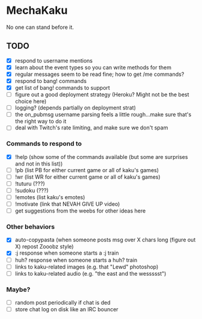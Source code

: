 # MechaKaku

No one can stand before it.


## TODO
- [X] respond to username mentions
- [X] learn about the event types so you can write methods for them
- [X] regular messages seem to be read fine; how to get /me commands?
- [X] respond to bang! commands
- [X] get list of bang! commands to support
- [ ] figure out a good deployment strategy (Heroku? Might not be the best choice here)
- [ ] logging? (depends partially on deployment strat)
- [ ] the on_pubmsg username parsing feels a little rough...make sure that's the right way to do it
- [ ] deal with Twitch's rate limiting, and make sure we don't spam

### Commands to respond to
- [X] !help (show some of the commands available (but some are surprises and not in this list))
- [ ] !pb (list PB for either current game or all of kaku's games)
- [ ] !wr (list WR for either current game or all of kaku's games)
- [ ] !tuturu (???)
- [ ] !sudoku (???)
- [ ] !emotes (list kaku's emotes)
- [ ] !motivate (link that NEVAH GIVE UP video)
- [ ] get suggestions from the weebs for other ideas here

### Other behaviors
- [X] auto-copypasta (when someone posts msg over X chars long (figure out X) repost Zooobz style)
- [X] :j response when someone starts a :j train
- [ ] huh? response when someone starts a huh? train
- [ ] links to kaku-related images (e.g. that "Lewd" photoshop)
- [ ] links to kaku-related audio (e.g. "the east and the wessssst")

### Maybe?
- [ ] random post periodically if chat is ded
- [ ] store chat log on disk like an IRC bouncer
